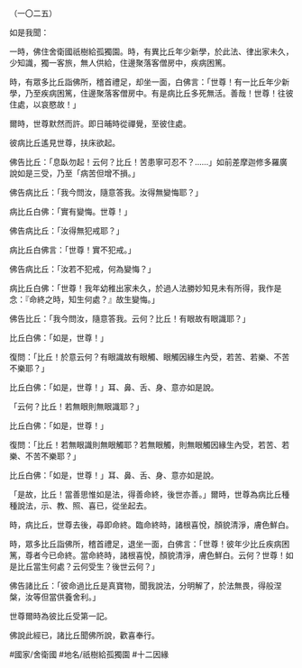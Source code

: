 （一〇二五）

如是我聞：

一時，佛住舍衛國祇樹給孤獨園。時，有異比丘年少新學，於此法、律出家未久，少知識，獨一客旅，無人供給，住邊聚落客僧房中，疾病困篤。

時，有眾多比丘詣佛所，稽首禮足，却坐一面，白佛言：「世尊！有一比丘年少新學，乃至疾病困篤，住邊聚落客僧房中。有是病比丘多死無活。善哉！世尊！往彼住處，以哀愍故！」

爾時，世尊默然而許。即日晡時從禪覺，至彼住處。

彼病比丘遙見世尊，扶床欲起。

佛告比丘：「息臥勿起！云何？比丘！苦患寧可忍不？……」如前差摩迦修多羅廣說如是三受，乃至「病苦但增不損。」

佛告病比丘：「我今問汝，隨意答我。汝得無變悔耶？」

病比丘白佛：「實有變悔。世尊！」

佛告病比丘：「汝得無犯戒耶？」

病比丘白佛言：「世尊！實不犯戒。」

佛告病比丘：「汝若不犯戒，何為變悔？」

病比丘白佛：「世尊！我年幼稚出家未久，於過人法勝妙知見未有所得，我作是念：『命終之時，知生何處？』故生變悔。」

佛告比丘：「我今問汝，隨意答我。云何？比丘！有眼故有眼識耶？」

比丘白佛：「如是，世尊！」

復問：「比丘！於意云何？有眼識故有眼觸、眼觸因緣生內受，若苦、若樂、不苦不樂耶？」

比丘白佛：「如是，世尊！」耳、鼻、舌、身、意亦如是說。

「云何？比丘！若無眼則無眼識耶？」

比丘白佛：「如是，世尊！」

復問：「比丘！若無眼識則無眼觸耶？若無眼觸，則無眼觸因緣生內受，若苦、若樂、不苦不樂耶？」

比丘白佛：「如是，世尊！」耳、鼻、舌、身、意亦如是說。

「是故，比丘！當善思惟如是法，得善命終，後世亦善。」爾時，世尊為病比丘種種說法，示、教、照、喜已，從坐起去。

時，病比丘，世尊去後，尋即命終。臨命終時，諸根喜悅，顏貌清淨，膚色鮮白。

時，眾多比丘詣佛所，稽首禮足，退坐一面，白佛言：「世尊！彼年少比丘疾病困篤，尊者今已命終。當命終時，諸根喜悅，顏貌清淨，膚色鮮白。云何？世尊！如是比丘當生何處？云何受生？後世云何？」

佛告諸比丘：「彼命過比丘是真寶物，聞我說法，分明解了，於法無畏，得般涅槃，汝等但當供養舍利。」

世尊爾時為彼比丘受第一記。

佛說此經已，諸比丘聞佛所說，歡喜奉行。

#國家/舍衛國
#地名/祇樹給孤獨園
#十二因緣
